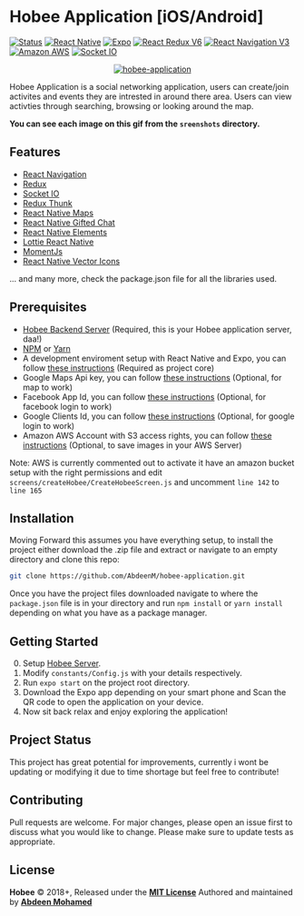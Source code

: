 # Hobee Application [iOS/Android]

[![Status](https://img.shields.io/badge/build-passing-green.svg?branch=master)](https://github.com/AbdeenM/hobee-application)
[![React Native](https://img.shields.io/badge/React%20Native-v0.57.8-blue.svg?logo=react)](https://facebook.github.io/react-native/)
[![Expo](https://img.shields.io/badge/Expo-SDK35.0.0-black.svg?logo=expo)](https://expo.io/)
[![React Redux V6](https://img.shields.io/badge/Redux-v6.0.1-purple.svg?logo=redux)](https://react-redux.js.org/)
[![React Navigation V3](https://img.shields.io/badge/React%20Navigation-v3.4.1-blue.svg?logo=react)](https://reactnavigation.org/)
[![Amazon AWS](https://img.shields.io/badge/Amazon%20AWS-v3.4.1-blue.svg?logo=amazon-aws)](https://aws.amazon.com/)
[![Socket IO](https://img.shields.io/badge/Socket.io-v2.2.0-black.svg?logo=socket.io)](https://socket.io/)

<p align="center" >
   <a href="https://github.com/AbdeenM/hobee-application/blob/master/screenshots/application.gif">
    <img alt="hobee-application" src="https://github.com/AbdeenM/hobee-application/blob/master/screenshots/application.gif" />
 </a>
</p>

Hobee Application is a social networking application, users can create/join activites and events they are intrested in around there area.
Users can view activties through searching, browsing or looking around the map.

**You can see each image on this gif from the `sreenshots` directory.**

## Features

* [React Navigation](https://reactnavigation.org/)
* [Redux](https://redux.js.org/)
* [Socket IO](https://socket.io/)
* [Redux Thunk](https://github.com/reduxjs/redux-thunk/)
* [React Native Maps](https://github.com/react-native-community/react-native-maps/)
* [React Native Gifted Chat](https://github.com/FaridSafi/react-native-gifted-chat/)
* [React Native Elements](https://react-native-training.github.io/react-native-elements/)
* [Lottie React Native](https://github.com/react-community/lottie-react-native/)
* [MomentJs](https://momentjs.com/)
* [React Native Vector Icons](https://github.com/oblador/react-native-vector-icons/)

... and many more, check the package.json file for all the libraries used.

## Prerequisites

* [Hobee Backend Server](https://github.com/AbdeenM/hobee-backend/) (Required, this is your Hobee application server, daa!)
* [NPM](https://npmjs.com/) or [Yarn](https://https://yarnpkg.com/)
* A development enviroment setup with React Native and Expo, you can follow [these instructions](https://docs.expo.io/versions/v35.0.0/introduction/installation/) (Required as project core)
* Google Maps Api key, you can follow [these instructions](https://developers.google.com/maps/documentation/javascript/get-api-key/) (Optional, for map to work)
* Facebook App Id, you can follow [these instructions](https://docs.expo.io/versions/v35.0.0/sdk/facebook/) (Optional, for facebook login to work)
* Google Clients Id, you can follow [these instructions](https://docs.expo.io/versions/v35.0.0/sdk/google/) (Optional, for google login to work)
* Amazon AWS Account with S3 access rights, you can follow [these instructions](https://aws.amazon.com/s3/getting-started/) (Optional, to save images in your AWS Server)

Note: AWS is currently commented out to activate it have an amazon bucket setup with the right permissions and edit `screens/createHobee/CreateHobeeScreen.js` and uncomment `line 142` to `line 165`

## Installation

Moving Forward this assumes you have everything setup, to install the project either download the .zip file and extract or navigate to an empty directory and clone this repo:
```bash
git clone https://github.com/AbdeenM/hobee-application.git
```
Once you have the project files downloaded navigate to where the `package.json` file is in your directory and run `npm install` or `yarn install` depending on what you have as a package manager.

## Getting Started

0. Setup [Hobee Server](https://github.com/AbdeenM/hobee-backend/).
1. Modify `constants/Config.js` with your details respectively.
2. Run `expo start` on the project root directory.
3. Download the Expo app depending on your smart phone and Scan the QR code to open the application on your device.
4. Now sit back relax and enjoy exploring the application!

## Project Status

This project has great potential for improvements, currently i wont be updating or modifying it due to time shortage but feel free to contribute!

## Contributing

Pull requests are welcome. For major changes, please open an issue first to discuss what you would like to change.
Please make sure to update tests as appropriate.

## License

**Hobee** © 2018+, Released under the **[MIT License](http://mit-license.org/)**
Authored and maintained by **[Abdeen Mohamed](https://github.com/AbdeenM)**
